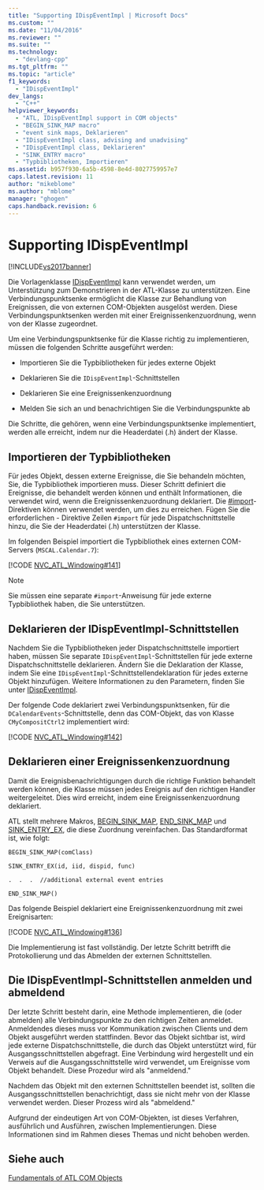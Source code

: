 ```yaml
---
title: "Supporting IDispEventImpl | Microsoft Docs"
ms.custom: ""
ms.date: "11/04/2016"
ms.reviewer: ""
ms.suite: ""
ms.technology: 
  - "devlang-cpp"
ms.tgt_pltfrm: ""
ms.topic: "article"
f1_keywords: 
  - "IDispEventImpl"
dev_langs: 
  - "C++"
helpviewer_keywords: 
  - "ATL, IDispEventImpl support in COM objects"
  - "BEGIN_SINK_MAP macro"
  - "event sink maps, Deklarieren"
  - "IDispEventImpl class, advising and unadvising"
  - "IDispEventImpl class, Deklarieren"
  - "SINK_ENTRY macro"
  - "Typbibliotheken, Importieren"
ms.assetid: b957f930-6a5b-4598-8e4d-8027759957e7
caps.latest.revision: 11
author: "mikeblome"
ms.author: "mblome"
manager: "ghogen"
caps.handback.revision: 6
---
```

# Supporting IDispEventImpl
[!INCLUDE[vs2017banner](../assembler/inline/includes/vs2017banner.md)]

Die Vorlagenklasse [IDispEventImpl](../atl/reference/idispeventimpl-class.md) kann verwendet werden, um Unterstützung zum Demonstrieren in der ATL\-Klasse zu unterstützen.  Eine Verbindungspunktsenke ermöglicht die Klasse zur Behandlung von Ereignissen, die von externen COM\-Objekten ausgelöst werden.  Diese Verbindungspunktsenken werden mit einer Ereignissenkenzuordnung, wenn von der Klasse zugeordnet.  
  
 Um eine Verbindungspunktsenke für die Klasse richtig zu implementieren, müssen die folgenden Schritte ausgeführt werden:  
  
-   Importieren Sie die Typbibliotheken für jedes externe Objekt  
  
-   Deklarieren Sie die `IDispEventImpl`\-Schnittstellen  
  
-   Deklarieren Sie eine Ereignissenkenzuordnung  
  
-   Melden Sie sich an und benachrichtigen Sie die Verbindungspunkte ab  
  
 Die Schritte, die gehören, wenn eine Verbindungspunktsenke implementiert, werden alle erreicht, indem nur die Headerdatei \(.h\) ändert der Klasse.  
  
## Importieren der Typbibliotheken  
 Für jedes Objekt, dessen externe Ereignisse, die Sie behandeln möchten, Sie, die Typbibliothek importieren muss.  Dieser Schritt definiert die Ereignisse, die behandelt werden können und enthält Informationen, die verwendet wird, wenn die Ereignissenkenzuordnung deklariert.  Die [\#import](../preprocessor/hash-import-directive-cpp.md)\-Direktiven können verwendet werden, um dies zu erreichen.  Fügen Sie die erforderlichen \- Direktive Zeilen `#import` für jede Dispatchschnittstelle hinzu, die Sie der Headerdatei \(.h\) unterstützen der Klasse.  
  
 Im folgenden Beispiel importiert die Typbibliothek eines externen COM\-Servers \(`MSCAL.Calendar.7`\):  
  
 [!CODE [NVC_ATL_Windowing#141](../CodeSnippet/VS_Snippets_Cpp/NVC_ATL_Windowing#141)]  
  
> [!NOTE]
>  Sie müssen eine separate `#import`\-Anweisung für jede externe Typbibliothek haben, die Sie unterstützen.  
  
## Deklarieren der IDispEventImpl\-Schnittstellen  
 Nachdem Sie die Typbibliotheken jeder Dispatchschnittstelle importiert haben, müssen Sie separate `IDispEventImpl`\-Schnittstellen für jede externe Dispatchschnittstelle deklarieren.  Ändern Sie die Deklaration der Klasse, indem Sie eine `IDispEventImpl`\-Schnittstellendeklaration für jedes externe Objekt hinzufügen.  Weitere Informationen zu den Parametern, finden Sie unter [IDispEventImpl](../atl/reference/idispeventimpl-class.md).  
  
 Der folgende Code deklariert zwei Verbindungspunktsenken, für die `DCalendarEvents`\-Schnittstelle, denn das COM\-Objekt, das von Klasse `CMyCompositCtrl2` implementiert wird:  
  
 [!CODE [NVC_ATL_Windowing#142](../CodeSnippet/VS_Snippets_Cpp/NVC_ATL_Windowing#142)]  
  
## Deklarieren einer Ereignissenkenzuordnung  
 Damit die Ereignisbenachrichtigungen durch die richtige Funktion behandelt werden können, die Klasse müssen jedes Ereignis auf den richtigen Handler weitergeleitet.  Dies wird erreicht, indem eine Ereignissenkenzuordnung deklariert.  
  
 ATL stellt mehrere Makros, [BEGIN\_SINK\_MAP](../Topic/BEGIN_SINK_MAP.md), [END\_SINK\_MAP](../Topic/END_SINK_MAP.md) und [SINK\_ENTRY\_EX](../Topic/SINK_ENTRY.md), die diese Zuordnung vereinfachen.  Das Standardformat ist, wie folgt:  
  
 `BEGIN_SINK_MAP(comClass)`  
  
 `SINK_ENTRY_EX(id, iid, dispid, func)`  
  
 `.  .  .  //additional external event entries`  
  
 `END_SINK_MAP()`  
  
 Das folgende Beispiel deklariert eine Ereignissenkenzuordnung mit zwei Ereignisarten:  
  
 [!CODE [NVC_ATL_Windowing#136](../CodeSnippet/VS_Snippets_Cpp/NVC_ATL_Windowing#136)]  
  
 Die Implementierung ist fast vollständig.  Der letzte Schritt betrifft die Protokollierung und das Abmelden der externen Schnittstellen.  
  
## Die IDispEventImpl\-Schnittstellen anmelden und abmeldend  
 Der letzte Schritt besteht darin, eine Methode implementieren, die \(oder abmelden\) alle Verbindungspunkte zu den richtigen Zeiten anmeldet.  Anmeldendes dieses muss vor Kommunikation zwischen Clients und dem Objekt ausgeführt werden stattfinden.  Bevor das Objekt sichtbar ist, wird jede externe Dispatchschnittstelle, die durch das Objekt unterstützt wird, für Ausgangsschnittstellen abgefragt.  Eine Verbindung wird hergestellt und ein Verweis auf die Ausgangsschnittstelle wird verwendet, um Ereignisse vom Objekt behandelt.  Diese Prozedur wird als "anmeldend."  
  
 Nachdem das Objekt mit den externen Schnittstellen beendet ist, sollten die Ausgangsschnittstellen benachrichtigt, dass sie nicht mehr von der Klasse verwendet werden.  Dieser Prozess wird als "abmeldend."  
  
 Aufgrund der eindeutigen Art von COM\-Objekten, ist dieses Verfahren, ausführlich und Ausführen, zwischen Implementierungen.  Diese Informationen sind im Rahmen dieses Themas und nicht behoben werden.  
  
## Siehe auch  
 [Fundamentals of ATL COM Objects](../atl/fundamentals-of-atl-com-objects.md)